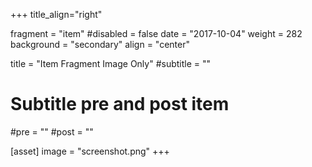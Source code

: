+++
title_align="right"

fragment = "item"
#disabled = false
date = "2017-10-04"
weight = 282
background = "secondary"
align = "center"

title = "Item Fragment Image Only"
#subtitle = ""

# Subtitle pre and post item
#pre = ""
#post = ""

[asset]
  image = "screenshot.png"
+++
